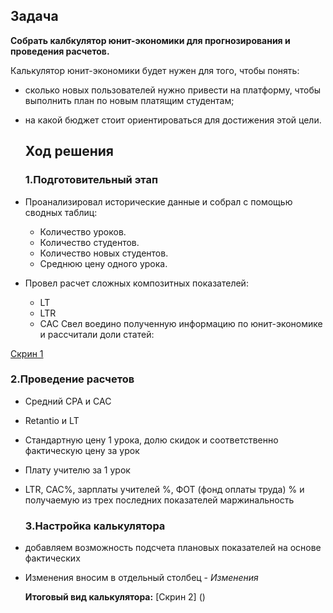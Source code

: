 ## Задача

**Собрать калбкулятор юнит-экономики для прогнозирования и проведения расчетов.**

Калькулятор юнит-экономики будет нужен для того, чтобы понять:

- сколько новых пользователей нужно привести на платформу, чтобы выполнить план по новым платящим студентам;
- на какой бюджет стоит ориентироваться для достижения этой цели.

  ## Ход решения

  ### 1.Подготовительный этап
- Проанализировал исторические данные и собрал с помощью сводных таблиц:
  - Количество уроков.
  - Количество студентов.
  - Количество новых студентов.
  - Среднюю цену одного урока.
- Провел расчет сложных композитных показателей:
  - LT
  - LTR
  - CAC
Свел воедино полученную информацию по юнит-экономике и рассчитали доли статей:

[Скрин 1](https://github.com/RaSul-7653/-/blob/RaSul-7653-patch-1/%D0%A1%D0%BA%D1%80%D0%B8%D0%BD%201.png)
 

 
  ### 2.Проведение расчетов
- Средний СРА и САС
- Retantio и LT
- Стандартную цену 1 урока, долю скидок и соответственно фактическую цену за урок
- Плату учителю за 1 урок
- LTR, CAC%, зарплаты учителей %, ФОТ (фонд оплаты труда) % и получаемую из трех последних показателей маржинальность


  ### 3.Настройка калькулятора
- добавляем возможность подсчета плановых показателей на основе фактических
- Изменения вносим в отдельный столбец - *Изменения*

  **Итоговый вид калькулятора:**
  [Скрин 2] ()



  

